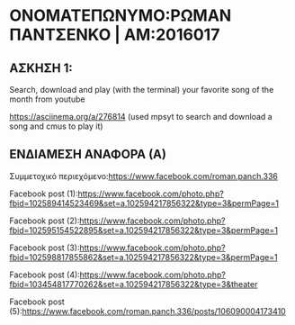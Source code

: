 # OΝΟΜΑΤΕΠΩΝΥΜΟ:ΡΩΜΑΝ ΠΑΝΤΣΕΝΚΟ | ΑΜ:2016017

## ΑΣΚΗΣΗ 1:

Search, download and play (with the terminal) your favorite song of the month from youtube

https://asciinema.org/a/276814 (used mpsyt to search and download a song and cmus to play it)


## ΕΝΔΙΑΜΕΣΗ ΑΝΑΦΟΡΑ (Α)

Συμμετοχικό περιεχόμενο:https://www.facebook.com/roman.panch.336

Facebook post (1):https://www.facebook.com/photo.php?fbid=102589414523469&set=a.102594217856322&type=3&permPage=1 

Facebook post (2):https://www.facebook.com/photo.php?fbid=102595154522895&set=a.102594217856322&type=3&permPage=1 

Facebook post (3):https://www.facebook.com/photo.php?fbid=102598817855862&set=a.102594217856322&type=3&permPage=1 

Facebook post (4):https://www.facebook.com/photo.php?fbid=103454817770262&set=a.102594217856322&type=3&theater 

Facebook post (5):https://www.facebook.com/roman.panch.336/posts/106090004173410

